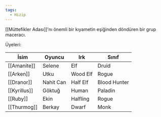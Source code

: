 ```yaml
---  
tags:  
  - Hizip  
---  
```

  
[[Müttefikler Adası]]'nı önemli bir kıyametin eşiğinden döndüren bir grup maceracı.  
  
Üyeleri:  
  
| İsim | Oyuncu | Irk | Sınıf |  
| ---- | ---- | ---- | ---- |  
| [[Amanite]] | Selene | Elf | Druid |  
| [[Arken]] | Utku | Wood Elf | Rogue |  
| [[Dranor]] | Nahit Can | Half Elf | Blood Hunter |  
| [[Kyrillus]] | Göktuğ | Human | Paladin |  
| [[Ruby]] | Ekin | Halfling | Rogue |  
| [[Thurmog]] | Berkay | Dwarf | Monk |  
